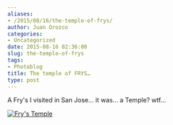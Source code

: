 ```yaml
---
aliases:
- /2015/08/16/the-temple-of-frys/
author: Juan Orozco
categories:
- Uncategorized
date: 2015-08-16 02:36:00
slug: the-temple-of-frys
tags:
- Photoblog
title: The temple of FRYS…
type: post
---
```


A Fry's I visited in San Jose... it was... a Temple? wtf...

[<img src="https://i0.wp.com/m.juanorozco.com/photos/2015/08/FrysTemple.medium.jpg?w=580" alt="Fry's Temple" data-recalc-dims="1" />][1]

[1]: https://i0.wp.com/m.juanorozco.com/photos/2015/08/FrysTemple.large.jpg